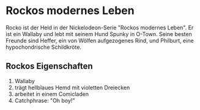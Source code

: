 # Rockos modernes Leben

Rocko ist der Held in der Nickelodeon-Serie "Rockos modernes Leben". Er ist ein Wallaby und lebt mit seinem Hund Spunky in O-Town. Seine besten Freunde sind Heffer, ein von Wölfen aufgezogenes Rind, und Philburt, eine hypochondrische Schildkröte.

## Rockos Eigenschaften

1. Wallaby
2. trägt hellblaues Hemd mit violetten Dreiecken
3. arbeitet in einem Comicladen
4. Catchphrase: "Oh boy!"